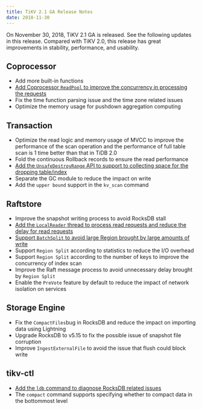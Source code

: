 ```yaml
---
title: TiKV 2.1 GA Release Notes
date: 2018-11-30
---
```


On November 30, 2018, TiKV 2.1 GA is released. See the following updates in this release. Compared with TiKV 2.0, this release has great improvements in stability, performance, and usability.

<!--more-->

## Coprocessor

- Add more built-in functions
- [Add Coprocessor `ReadPool` to improve the concurrency in processing the requests](https://github.com/tikv/rfcs/blob/master/text/2017-12-22-read-pool.md)
- Fix the time function parsing issue and the time zone related issues
- Optimize the memory usage for pushdown aggregation computing

## Transaction

- Optimize the read logic and memory usage of MVCC to improve the performance of the scan operation and the performance of full table scan is 1 time better than that in TiDB 2.0
- Fold the continuous Rollback records to ensure the read performance
- [Add the `UnsafeDestroyRange` API to support to collecting space for the dropping table/index](https://github.com/tikv/rfcs/blob/master/text/2018-08-29-unsafe-destroy-range.md)
- Separate the GC module to reduce the impact on write
- Add the `upper bound` support in the `kv_scan` command

## Raftstore

- Improve the snapshot writing process to avoid RocksDB stall
- [Add the `LocalReader` thread to process read requests and reduce the delay for read requests](https://github.com/tikv/rfcs/pull/17)
- [Support `BatchSplit` to avoid large Region brought by large amounts of write](https://github.com/tikv/rfcs/pull/6)
- Support `Region Split` according to statistics to reduce the I/O overhead
- Support `Region Split` according to the number of keys to improve the concurrency of index scan
- Improve the Raft message process to avoid unnecessary delay brought by `Region Split`
- Enable the `PreVote` feature by default to reduce the impact of network isolation on services

## Storage Engine

- Fix the `CompactFiles`bug in RocksDB and reduce the impact on importing data using Lightning
- Upgrade RocksDB to v5.15 to fix the possible issue of snapshot file corruption
- Improve `IngestExternalFile` to avoid the issue that flush could block write

## tikv-ctl

- [Add the `ldb` command to diagnose RocksDB related issues](https://github.com/tikv/tikv/blob/master/docs/tools/tikv-control.md#ldb-command)
- The `compact` command supports specifying whether to compact data in the bottommost level

